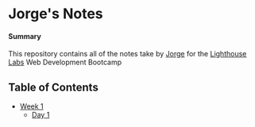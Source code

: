 # Jorge's Notes

#### Summary
This repository contains all of the notes take by [Jorge](https://github.com/porchsal) for the [Lighthouse Labs](https://www.lighthouselabs.ca/) Web Development Bootcamp

## Table of Contents

* [Week 1](Week_1)
   * [Day 1](Week_1/Day_1)

